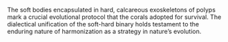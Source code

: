 
The soft bodies encapsulated in hard, calcareous exoskeletons of polyps mark a crucial evolutional protocol that the corals adopted for survival. The dialectical unification of the soft-hard binary holds testament to the enduring nature of harmonization as a strategy in nature’s evolution.

